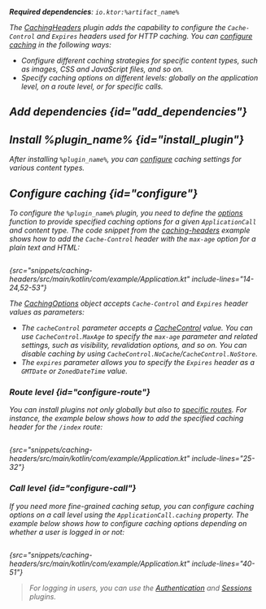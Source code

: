 [//]: # (title: Caching headers)

<show-structure for="chapter" depth="2"/>

<var name="plugin_name" value="CachingHeaders"/>
<var name="package_name" value="io.ktor.server.plugins.cachingheaders"/>
<var name="artifact_name" value="ktor-server-caching-headers"/>

<tldr>
<p>
<b>Required dependencies</b>: <code>io.ktor:%artifact_name%</code>
</p>
<var name="example_name" value="caching-headers"/>
<include from="lib.topic" element-id="download_example"/>
<include from="lib.topic" element-id="native_server_supported"/>
</tldr>

The [CachingHeaders](https://api.ktor.io/ktor-server/ktor-server-plugins/ktor-server-caching-headers/io.ktor.server.plugins.cachingheaders/-caching-headers.html) plugin adds the capability to configure the `Cache-Control` and `Expires` headers used for HTTP caching. You can [configure caching](#configure) in the following ways:
- Configure different caching strategies for specific content types, such as images, CSS and JavaScript files, and so on.
- Specify caching options on different levels: globally on the application level, on a route level, or for specific calls.

## Add dependencies {id="add_dependencies"}

<include from="lib.topic" element-id="add_ktor_artifact_intro"/>
<include from="lib.topic" element-id="add_ktor_artifact"/>

## Install %plugin_name% {id="install_plugin"}

<include from="lib.topic" element-id="install_plugin"/>
<include from="lib.topic" element-id="install_plugin_route"/>

After installing `%plugin_name%`, you can [configure](#configure) caching settings for various content types.

## Configure caching {id="configure"}
To configure the `%plugin_name%` plugin, you need to define the [options](https://api.ktor.io/ktor-server/ktor-server-plugins/ktor-server-caching-headers/io.ktor.server.plugins.cachingheaders/-caching-headers-config/options.html) function to provide specified caching options for a given `ApplicationCall` and content type. The code snippet from the [caching-headers](https://github.com/ktorio/ktor-documentation/tree/%ktor_version%/codeSnippets/snippets/caching-headers) example shows how to add the `Cache-Control` header with the `max-age` option for a plain text and HTML:

```kotlin
```
{src="snippets/caching-headers/src/main/kotlin/com/example/Application.kt" include-lines="14-24,52-53"}

The [CachingOptions](https://api.ktor.io/ktor-http/io.ktor.http.content/-caching-options/index.html) object accepts `Cache-Control` and `Expires` header values as parameters:

* The `cacheControl` parameter accepts a [CacheControl](https://api.ktor.io/ktor-http/io.ktor.http/-cache-control/index.html) value. You can use `CacheControl.MaxAge` to specify the `max-age` parameter and related settings, such as visibility, revalidation options, and so on. You can disable caching by using `CacheControl.NoCache`/`CacheControl.NoStore`.
* The `expires` parameter allows you to specify the `Expires` header as a `GMTDate` or `ZonedDateTime` value.

### Route level {id="configure-route"}

You can install plugins not only globally but also to [specific routes](Plugins.md#install-route). For instance, the example below shows how to add the specified caching header for the `/index` route:

```kotlin
```
{src="snippets/caching-headers/src/main/kotlin/com/example/Application.kt" include-lines="25-32"}


### Call level {id="configure-call"}

If you need more fine-grained caching setup, you can configure caching options on a call level using the `ApplicationCall.caching` property. The example below shows how to configure caching options depending on whether a user is logged in or not:

```kotlin
```
{src="snippets/caching-headers/src/main/kotlin/com/example/Application.kt" include-lines="40-51"}

> For logging in users, you can use the [Authentication](authentication.md) and [Sessions](sessions.md) plugins.